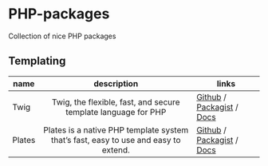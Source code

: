 PHP-packages
============

Collection of nice PHP packages

## Templating

 name        | description           | links  
 ------------- |:-------------:| -----
 Twig      | Twig, the flexible, fast, and secure template language for PHP | [Github](https://github.com/fabpot/Twig) / [Packagist](https://packagist.org/packages/twig/twig) / [Docs](http://twig.sensiolabs.org/documentation)
 Plates      | Plates is a native PHP template system that’s fast, easy to use and easy to extend.  | [Github](https://github.com/php-loep/Plates) / [Packagist](https://packagist.org/packages/league/plates) / [Docs](http://platesphp.com/)
